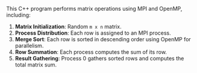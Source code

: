 This C++ program performs matrix operations using MPI and OpenMP, including:

1. **Matrix Initialization**: Random `m x n` matrix.
2. **Process Distribution**: Each row is assigned to an MPI process.
3. **Merge Sort**: Each row is sorted in descending order using OpenMP for parallelism.
4. **Row Summation**: Each process computes the sum of its row.
5. **Result Gathering**: Process 0 gathers sorted rows and computes the total matrix sum.
